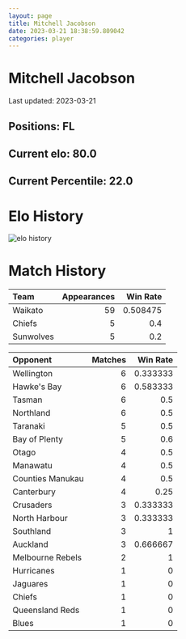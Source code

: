 ```yaml
---  
layout: page  
title: Mitchell Jacobson  
date: 2023-03-21 18:38:59.809042  
categories: player  
---
```

# Mitchell Jacobson


Last updated: 2023-03-21
## Positions: FL

## Current elo: 80.0

## Current Percentile: 22.0

# Elo History


![elo history](history_MitchellJacobson.png)
# Match History


| Team      |   Appearances |   Win Rate |
|:----------|--------------:|-----------:|
| Waikato   |            59 |   0.508475 |
| Chiefs    |             5 |   0.4      |
| Sunwolves |             5 |   0.2      |

| Opponent         |   Matches |   Win Rate |
|:-----------------|----------:|-----------:|
| Wellington       |         6 |   0.333333 |
| Hawke's Bay      |         6 |   0.583333 |
| Tasman           |         6 |   0.5      |
| Northland        |         6 |   0.5      |
| Taranaki         |         5 |   0.5      |
| Bay of Plenty    |         5 |   0.6      |
| Otago            |         4 |   0.5      |
| Manawatu         |         4 |   0.5      |
| Counties Manukau |         4 |   0.5      |
| Canterbury       |         4 |   0.25     |
| Crusaders        |         3 |   0.333333 |
| North Harbour    |         3 |   0.333333 |
| Southland        |         3 |   1        |
| Auckland         |         3 |   0.666667 |
| Melbourne Rebels |         2 |   1        |
| Hurricanes       |         1 |   0        |
| Jaguares         |         1 |   0        |
| Chiefs           |         1 |   0        |
| Queensland Reds  |         1 |   0        |
| Blues            |         1 |   0        |